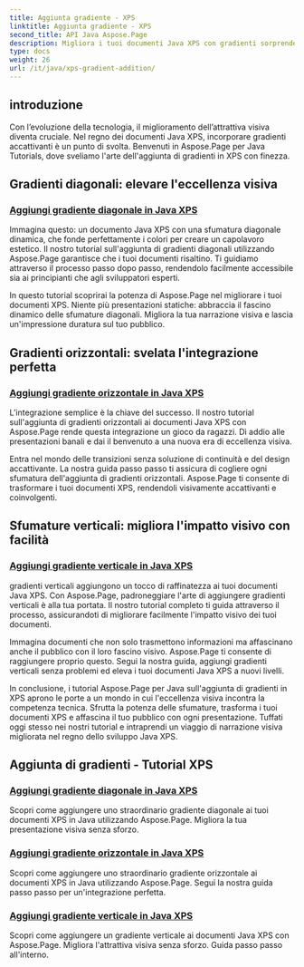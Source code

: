 ```yaml
---
title: Aggiunta gradiente - XPS
linktitle: Aggiunta gradiente - XPS
second_title: API Java Aspose.Page
description: Migliora i tuoi documenti Java XPS con gradienti sorprendenti. Impara ad aggiungere gradienti diagonali, orizzontali e verticali senza sforzo utilizzando i tutorial Aspose.Page.
type: docs
weight: 26
url: /it/java/xps-gradient-addition/
---
```

## introduzione

Con l’evoluzione della tecnologia, il miglioramento dell’attrattiva visiva diventa cruciale. Nel regno dei documenti Java XPS, incorporare gradienti accattivanti è un punto di svolta. Benvenuti in Aspose.Page per Java Tutorials, dove sveliamo l'arte dell'aggiunta di gradienti in XPS con finezza.

## Gradienti diagonali: elevare l'eccellenza visiva
### [Aggiungi gradiente diagonale in Java XPS](./diagonal/)

Immagina questo: un documento Java XPS con una sfumatura diagonale dinamica, che fonde perfettamente i colori per creare un capolavoro estetico. Il nostro tutorial sull'aggiunta di gradienti diagonali utilizzando Aspose.Page garantisce che i tuoi documenti risaltino. Ti guidiamo attraverso il processo passo dopo passo, rendendolo facilmente accessibile sia ai principianti che agli sviluppatori esperti.

In questo tutorial scoprirai la potenza di Aspose.Page nel migliorare i tuoi documenti XPS. Niente più presentazioni statiche: abbraccia il fascino dinamico delle sfumature diagonali. Migliora la tua narrazione visiva e lascia un'impressione duratura sul tuo pubblico.

## Gradienti orizzontali: svelata l'integrazione perfetta
### [Aggiungi gradiente orizzontale in Java XPS](./horizontal/)

L’integrazione semplice è la chiave del successo. Il nostro tutorial sull'aggiunta di gradienti orizzontali ai documenti Java XPS con Aspose.Page rende questa integrazione un gioco da ragazzi. Dì addio alle presentazioni banali e dai il benvenuto a una nuova era di eccellenza visiva.

Entra nel mondo delle transizioni senza soluzione di continuità e del design accattivante. La nostra guida passo passo ti assicura di cogliere ogni sfumatura dell'aggiunta di gradienti orizzontali. Aspose.Page ti consente di trasformare i tuoi documenti XPS, rendendoli visivamente accattivanti e coinvolgenti.

## Sfumature verticali: migliora l'impatto visivo con facilità
### [Aggiungi gradiente verticale in Java XPS](./vertical/)

gradienti verticali aggiungono un tocco di raffinatezza ai tuoi documenti Java XPS. Con Aspose.Page, padroneggiare l'arte di aggiungere gradienti verticali è alla tua portata. Il nostro tutorial completo ti guida attraverso il processo, assicurandoti di migliorare facilmente l'impatto visivo dei tuoi documenti.

Immagina documenti che non solo trasmettono informazioni ma affascinano anche il pubblico con il loro fascino visivo. Aspose.Page ti consente di raggiungere proprio questo. Segui la nostra guida, aggiungi gradienti verticali senza problemi ed eleva i tuoi documenti Java XPS a nuovi livelli.

In conclusione, i tutorial Aspose.Page per Java sull'aggiunta di gradienti in XPS aprono le porte a un mondo in cui l'eccellenza visiva incontra la competenza tecnica. Sfrutta la potenza delle sfumature, trasforma i tuoi documenti XPS e affascina il tuo pubblico con ogni presentazione. Tuffati oggi stesso nei nostri tutorial e intraprendi un viaggio di narrazione visiva migliorata nel regno dello sviluppo Java XPS.
## Aggiunta di gradienti - Tutorial XPS
### [Aggiungi gradiente diagonale in Java XPS](./diagonal/)
Scopri come aggiungere uno straordinario gradiente diagonale ai tuoi documenti XPS in Java utilizzando Aspose.Page. Migliora la tua presentazione visiva senza sforzo.
### [Aggiungi gradiente orizzontale in Java XPS](./horizontal/)
Scopri come aggiungere uno straordinario gradiente orizzontale ai documenti XPS in Java utilizzando Aspose.Page. Segui la nostra guida passo passo per un'integrazione perfetta.
### [Aggiungi gradiente verticale in Java XPS](./vertical/)
Scopri come aggiungere un gradiente verticale ai documenti Java XPS con Aspose.Page. Migliora l'attrattiva visiva senza sforzo. Guida passo passo all'interno.